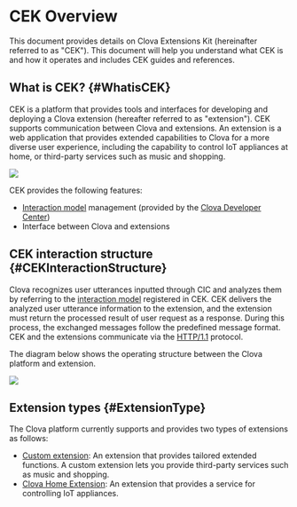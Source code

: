 # CEK Overview
This document provides details on Clova Extensions Kit (hereinafter referred to as "CEK"). This document will help you understand what CEK is and how it operates and includes CEK guides and references.

## What is CEK? {#WhatisCEK}
CEK is a platform that provides tools and interfaces for developing and deploying a Clova extension (hereafter referred to as "extension"). CEK supports communication between Clova and extensions. An extension is a web application that provides extended capabilities to Clova for a more diverse user experience, including the capability to control IoT appliances at home, or third-party services such as music and shopping.

![](/CEK/Resources/Images/CEK_Concept_Diagram.png)

CEK provides the following features:
* [Interaction model](/Design/Design_Guideline_For_Extension.md#DefineInteractionModel) management (provided by the [Clova Developer Center](/DevConsole/ClovaDevConsole_Overview.md))
* Interface between Clova and extensions

## CEK interaction structure {#CEKInteractionStructure}
Clova recognizes user utterances inputted through CIC and analyzes them by referring to the [interaction model](/DevConsole/Guides/CEK/Register_Interaction_Model.md) registered in CEK. CEK delivers the analyzed user utterance information to the extension, and the extension must return the processed result of user request as a response. During this process, the exchanged messages follow the predefined message format. CEK and the extensions communicate via the <a href="https://tools.ietf.org/html/rfc2616" target="_blank">HTTP/1.1</a> protocol.

The diagram below shows the operating structure between the Clova platform and extension.

![](/CEK/Resources/Images/CEK_Interaction_Structure.png)


## Extension types {#ExtensionType}
The Clova platform currently supports and provides two types of extensions as follows:

* [Custom extension](/CEK/Guides/Build_Custom_Extension.md): An extension that provides tailored extended functions. A custom extension lets you provide third-party services such as music and shopping.
* [Clova Home Extension](/CEK/Guides/Build_Clova_Home_Extension.md): An extension that provides a service for controlling IoT appliances.
